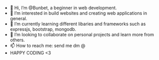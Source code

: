 - 👋 Hi, I’m @Bunbet, a beginner in web development.
- 👀 I’m interested in build websites and creating web applications in general.
- 🌱 I’m currently learning different libaries and frameworks such as expressjs, bootstrap, mongodb.
- 💞️ I’m looking to collaborate on personal projects and learn more from others.
- 📫 How to reach me: send me dm @
- HAPPY CODING <3

<!---
Bunbet/Bunbet is a ✨ special ✨ repository because its `README.md` (this file) appears on your GitHub profile.
You can click the Preview link to take a look at your changes.
--->
